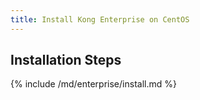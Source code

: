 ```yaml
---
title: Install Kong Enterprise on CentOS
---
```


## Installation Steps

{% include /md/enterprise/install.md %}
